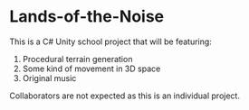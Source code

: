 # Lands-of-the-Noise

This is a C# Unity school project that will be featuring:
1) Procedural terrain generation
2) Some kind of movement in 3D space
3) Original music

Collaborators are not expected as this is an individual project.
